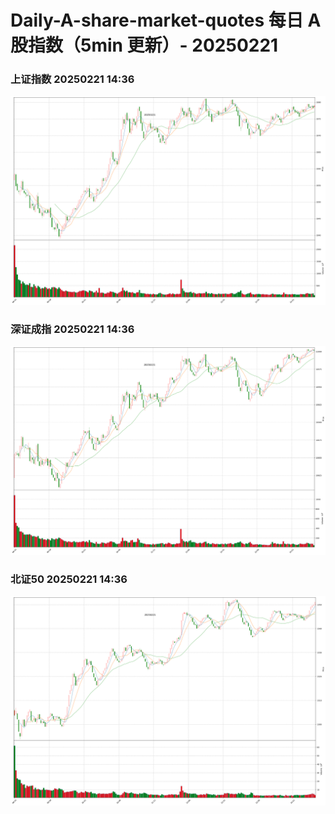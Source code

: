 
# Daily-A-share-market-quotes 每日 A 股指数（5min 更新）- 20250221

### 上证指数 20250221 14:36
![](./fig/2025/2/20250221-sh000001.png)

### 深证成指 20250221 14:36
![](./fig/2025/2/20250221-sz399001.png)

### 北证50 20250221 14:36
![](./fig/2025/2/20250221-bj899050.png)
